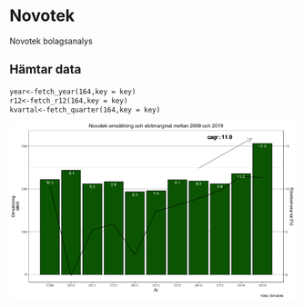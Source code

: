 Novotek
=======

Novotek bolagsanalys

Hämtar data
-----------

    year<-fetch_year(164,key = key)
    r12<-fetch_r12(164,key = key)
    kvartal<-fetch_quarter(164,key = key)

<img src="README_files/figure-markdown_strict/unnamed-chunk-2-1.png" width="998" />
